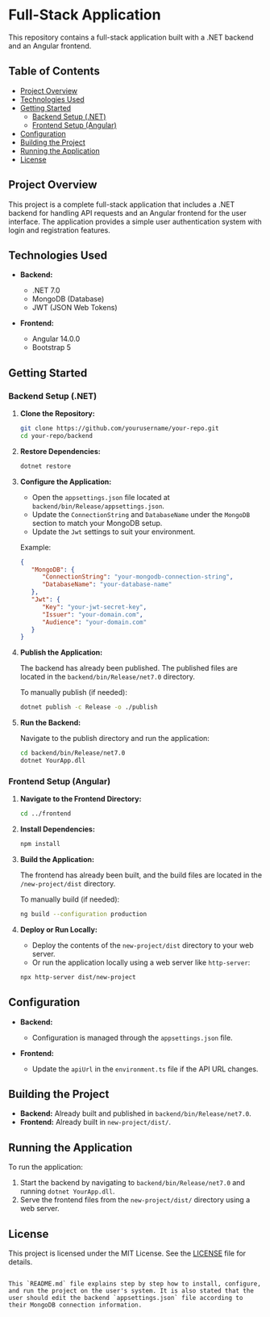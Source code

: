 # Full-Stack Application

This repository contains a full-stack application built with a .NET backend and an Angular frontend.

## Table of Contents

- [Project Overview](#project-overview)
- [Technologies Used](#technologies-used)
- [Getting Started](#getting-started)
  - [Backend Setup (.NET)](#backend-setup-net)
  - [Frontend Setup (Angular)](#frontend-setup-angular)
- [Configuration](#configuration)
- [Building the Project](#building-the-project)
- [Running the Application](#running-the-application)
- [License](#license)

## Project Overview

This project is a complete full-stack application that includes a .NET backend for handling API requests and an Angular frontend for the user interface. The application provides a simple user authentication system with login and registration features.

## Technologies Used

- **Backend:**
  - .NET 7.0
  - MongoDB (Database)
  - JWT (JSON Web Tokens)

- **Frontend:**
  - Angular 14.0.0
  - Bootstrap 5

## Getting Started

### Backend Setup (.NET)

1. **Clone the Repository:**

   ```bash
   git clone https://github.com/yourusername/your-repo.git
   cd your-repo/backend
   ```

2. **Restore Dependencies:**

   ```bash
   dotnet restore
   ```

3. **Configure the Application:**

   - Open the `appsettings.json` file located at `backend/bin/Release/appsettings.json`.
   - Update the `ConnectionString` and `DatabaseName` under the `MongoDB` section to match your MongoDB setup.
   - Update the `Jwt` settings to suit your environment.

   Example:
   ```json
   {
      "MongoDB": {
         "ConnectionString": "your-mongodb-connection-string",
         "DatabaseName": "your-database-name"
      },
      "Jwt": {
         "Key": "your-jwt-secret-key",
         "Issuer": "your-domain.com",
         "Audience": "your-domain.com"
      }
   }
   ```

4. **Publish the Application:**

   The backend has already been published. The published files are located in the `backend/bin/Release/net7.0` directory.

   To manually publish (if needed):

   ```bash
   dotnet publish -c Release -o ./publish
   ```

5. **Run the Backend:**

   Navigate to the publish directory and run the application:

   ```bash
   cd backend/bin/Release/net7.0
   dotnet YourApp.dll
   ```

### Frontend Setup (Angular)

1. **Navigate to the Frontend Directory:**

   ```bash
   cd ../frontend
   ```

2. **Install Dependencies:**

   ```bash
   npm install
   ```

3. **Build the Application:**

   The frontend has already been built, and the build files are located in the `/new-project/dist` directory.

   To manually build (if needed):

   ```bash
   ng build --configuration production
   ```

4. **Deploy or Run Locally:**

   - Deploy the contents of the `new-project/dist` directory to your web server.
   - Or run the application locally using a web server like `http-server`:

   ```bash
   npx http-server dist/new-project
   ```

## Configuration

- **Backend:**
  - Configuration is managed through the `appsettings.json` file.
  
- **Frontend:**
  - Update the `apiUrl` in the `environment.ts` file if the API URL changes.

## Building the Project

- **Backend:** Already built and published in `backend/bin/Release/net7.0`.
- **Frontend:** Already built in `new-project/dist/`.

## Running the Application

To run the application:

1. Start the backend by navigating to `backend/bin/Release/net7.0` and running `dotnet YourApp.dll`.
2. Serve the frontend files from the `new-project/dist/` directory using a web server.

## License

This project is licensed under the MIT License. See the [LICENSE](LICENSE) file for details.
```

This `README.md` file explains step by step how to install, configure, and run the project on the user's system. It is also stated that the user should edit the backend `appsettings.json` file according to their MongoDB connection information.
